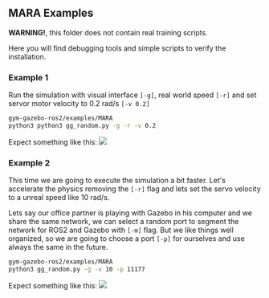 ## MARA Examples

**WARNING!**, this folder does not contain real training scripts. 

Here you will find debugging tools and simple scripts to verify the installation.

### Example 1

Run the simulation with visual interface `[-g]`, real world speed `[-r]` and set servor motor velocity to 0.2 rad/s `[-v 0.2]`
```sh
gym-gazebo-ros2/examples/MARA
python3 python3 gg_random.py -g -r -v 0.2
```

Expect something like this:
![](/imgs/mara_example1.png)


### Example 2

This time we are going to execute the simulation a bit faster. Let's accelerate the physics removing the `[-r]` flag and lets set the servo velocity to a unreal speed like 10 rad/s.

Lets say our office partner is playing with Gazebo in his computer and we share the same network, we can select a random port to segment the network for ROS2 and Gazebo with `[-m]` flag. But we like things well organized, so we are going to choose a port `[-p]` for ourselves and use always the same in the future.

```sh
gym-gazebo-ros2/examples/MARA
python3 gg_random.py -g -v 10 -p 11177
```

Expect something like this:
![](/imgs/mara_example2.png)
